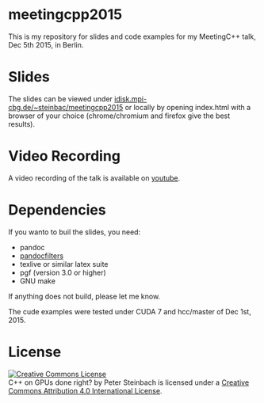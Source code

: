 # meetingcpp2015

This is my repository for slides and code examples for my MeetingC++ talk, Dec 5th 2015, in Berlin.

# Slides

The slides can be viewed under [idisk.mpi-cbg.de/~steinbac/meetingcpp2015](idisk.mpi-cbg.de/~steinbac/meetingcpp2015) or locally by opening index.html with a browser of your choice (chrome/chromium and firefox give the best results).

# Video Recording

A video recording of the talk is available on [youtube](https://www.youtube.com/watch?v=z43l_LaOqnM).

# Dependencies

If you wanto to buil the slides, you need:

* pandoc 
* [pandocfilters](https://github.com/psteinb/pandocfilters)
* texlive or similar latex suite
* pgf (version 3.0 or higher)
* GNU make

If anything does not build, please let me know.

The cude examples were tested under CUDA 7 and hcc/master of Dec 1st, 2015.

# License

<a rel="license" href="http://creativecommons.org/licenses/by/4.0/">
<img alt="Creative Commons License" style="border-width:0" src="https://i.creativecommons.org/l/by/4.0/88x31.png" /></a>
<br />
<span xmlns:dct="http://purl.org/dc/terms/" property="dct:title">C++ on GPUs done right?</span> by <span xmlns:cc="http://creativecommons.org/ns#" property="cc:attributionName">Peter Steinbach</span> is licensed under a <a rel="license" href="http://creativecommons.org/licenses/by/4.0/">Creative Commons Attribution 4.0 International License</a>.
